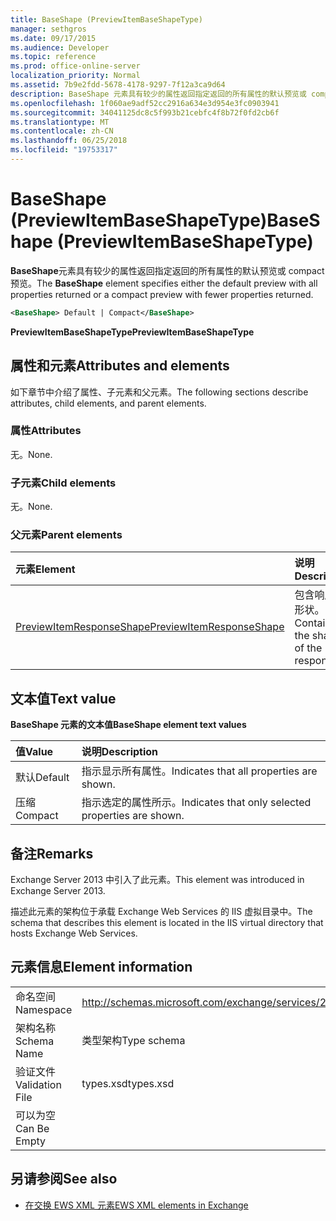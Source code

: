 ```yaml
---
title: BaseShape (PreviewItemBaseShapeType)
manager: sethgros
ms.date: 09/17/2015
ms.audience: Developer
ms.topic: reference
ms.prod: office-online-server
localization_priority: Normal
ms.assetid: 7b9e2fdd-5678-4178-9297-7f12a3ca9d64
description: BaseShape 元素具有较少的属性返回指定返回的所有属性的默认预览或 compact 预览。
ms.openlocfilehash: 1f060ae9adf52cc2916a634e3d954e3fc0903941
ms.sourcegitcommit: 34041125dc8c5f993b21cebfc4f8b72f0fd2cb6f
ms.translationtype: MT
ms.contentlocale: zh-CN
ms.lasthandoff: 06/25/2018
ms.locfileid: "19753317"
---
```

# <a name="baseshape-previewitembaseshapetype"></a><span data-ttu-id="d2af1-103">BaseShape (PreviewItemBaseShapeType)</span><span class="sxs-lookup"><span data-stu-id="d2af1-103">BaseShape (PreviewItemBaseShapeType)</span></span>

<span data-ttu-id="d2af1-104">**BaseShape**元素具有较少的属性返回指定返回的所有属性的默认预览或 compact 预览。</span><span class="sxs-lookup"><span data-stu-id="d2af1-104">The **BaseShape** element specifies either the default preview with all properties returned or a compact preview with fewer properties returned.</span></span> 
  
```XML
<BaseShape> Default | Compact</BaseShape>
```

 <span data-ttu-id="d2af1-105">**PreviewItemBaseShapeType**</span><span class="sxs-lookup"><span data-stu-id="d2af1-105">**PreviewItemBaseShapeType**</span></span>
## <a name="attributes-and-elements"></a><span data-ttu-id="d2af1-106">属性和元素</span><span class="sxs-lookup"><span data-stu-id="d2af1-106">Attributes and elements</span></span>

<span data-ttu-id="d2af1-107">如下章节中介绍了属性、子元素和父元素。</span><span class="sxs-lookup"><span data-stu-id="d2af1-107">The following sections describe attributes, child elements, and parent elements.</span></span>
  
### <a name="attributes"></a><span data-ttu-id="d2af1-108">属性</span><span class="sxs-lookup"><span data-stu-id="d2af1-108">Attributes</span></span>

<span data-ttu-id="d2af1-109">无。</span><span class="sxs-lookup"><span data-stu-id="d2af1-109">None.</span></span>
  
### <a name="child-elements"></a><span data-ttu-id="d2af1-110">子元素</span><span class="sxs-lookup"><span data-stu-id="d2af1-110">Child elements</span></span>

<span data-ttu-id="d2af1-111">无。</span><span class="sxs-lookup"><span data-stu-id="d2af1-111">None.</span></span>
  
### <a name="parent-elements"></a><span data-ttu-id="d2af1-112">父元素</span><span class="sxs-lookup"><span data-stu-id="d2af1-112">Parent elements</span></span>

|<span data-ttu-id="d2af1-113">**元素**</span><span class="sxs-lookup"><span data-stu-id="d2af1-113">**Element**</span></span>|<span data-ttu-id="d2af1-114">**说明**</span><span class="sxs-lookup"><span data-stu-id="d2af1-114">**Description**</span></span>|
|:-----|:-----|
|[<span data-ttu-id="d2af1-115">PreviewItemResponseShape</span><span class="sxs-lookup"><span data-stu-id="d2af1-115">PreviewItemResponseShape</span></span>](previewitemresponseshape.md) <br/> |<span data-ttu-id="d2af1-116">包含响应的形状。</span><span class="sxs-lookup"><span data-stu-id="d2af1-116">Contains the shape of the response.</span></span>  <br/> |
   
## <a name="text-value"></a><span data-ttu-id="d2af1-117">文本值</span><span class="sxs-lookup"><span data-stu-id="d2af1-117">Text value</span></span>

<span data-ttu-id="d2af1-118">**BaseShape 元素的文本值**</span><span class="sxs-lookup"><span data-stu-id="d2af1-118">**BaseShape element text values**</span></span>

|<span data-ttu-id="d2af1-119">**值**</span><span class="sxs-lookup"><span data-stu-id="d2af1-119">**Value**</span></span>|<span data-ttu-id="d2af1-120">**说明**</span><span class="sxs-lookup"><span data-stu-id="d2af1-120">**Description**</span></span>|
|:-----|:-----|
|<span data-ttu-id="d2af1-121">默认</span><span class="sxs-lookup"><span data-stu-id="d2af1-121">Default</span></span>  <br/> |<span data-ttu-id="d2af1-122">指示显示所有属性。</span><span class="sxs-lookup"><span data-stu-id="d2af1-122">Indicates that all properties are shown.</span></span>  <br/> |
|<span data-ttu-id="d2af1-123">压缩</span><span class="sxs-lookup"><span data-stu-id="d2af1-123">Compact</span></span>  <br/> |<span data-ttu-id="d2af1-124">指示选定的属性所示。</span><span class="sxs-lookup"><span data-stu-id="d2af1-124">Indicates that only selected properties are shown.</span></span>  <br/> |
   
## <a name="remarks"></a><span data-ttu-id="d2af1-125">备注</span><span class="sxs-lookup"><span data-stu-id="d2af1-125">Remarks</span></span>

<span data-ttu-id="d2af1-126">Exchange Server 2013 中引入了此元素。</span><span class="sxs-lookup"><span data-stu-id="d2af1-126">This element was introduced in Exchange Server 2013.</span></span>
  
<span data-ttu-id="d2af1-127">描述此元素的架构位于承载 Exchange Web Services 的 IIS 虚拟目录中。</span><span class="sxs-lookup"><span data-stu-id="d2af1-127">The schema that describes this element is located in the IIS virtual directory that hosts Exchange Web Services.</span></span>
  
## <a name="element-information"></a><span data-ttu-id="d2af1-128">元素信息</span><span class="sxs-lookup"><span data-stu-id="d2af1-128">Element information</span></span>

|||
|:-----|:-----|
|<span data-ttu-id="d2af1-129">命名空间</span><span class="sxs-lookup"><span data-stu-id="d2af1-129">Namespace</span></span>  <br/> |http://schemas.microsoft.com/exchange/services/2006/types  <br/> |
|<span data-ttu-id="d2af1-130">架构名称</span><span class="sxs-lookup"><span data-stu-id="d2af1-130">Schema Name</span></span>  <br/> |<span data-ttu-id="d2af1-131">类型架构</span><span class="sxs-lookup"><span data-stu-id="d2af1-131">Type schema</span></span>  <br/> |
|<span data-ttu-id="d2af1-132">验证文件</span><span class="sxs-lookup"><span data-stu-id="d2af1-132">Validation File</span></span>  <br/> |<span data-ttu-id="d2af1-133">types.xsd</span><span class="sxs-lookup"><span data-stu-id="d2af1-133">types.xsd</span></span>  <br/> |
|<span data-ttu-id="d2af1-134">可以为空</span><span class="sxs-lookup"><span data-stu-id="d2af1-134">Can Be Empty</span></span>  <br/> ||
   
## <a name="see-also"></a><span data-ttu-id="d2af1-135">另请参阅</span><span class="sxs-lookup"><span data-stu-id="d2af1-135">See also</span></span>



- [<span data-ttu-id="d2af1-136">在交换 EWS XML 元素</span><span class="sxs-lookup"><span data-stu-id="d2af1-136">EWS XML elements in Exchange</span></span>](ews-xml-elements-in-exchange.md)

